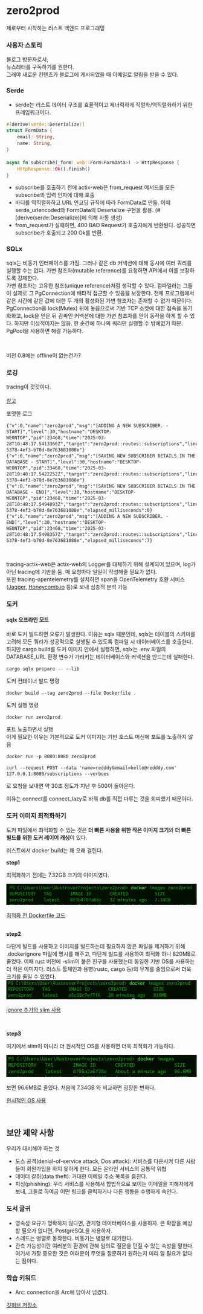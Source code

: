 # zero2prod
제로부터 시작하는 러스트 백엔드 프로그래밍

### 사용자 스토리
블로그 방문자로서,  
뉴스레터를 구독하기를 원한다.  
그래야 새로운 컨텐츠가 블로그에 게시되었을 때 이메일로 알림을 받을 수 있다.  


### Serde

* serde는 러스트 데이터 구조를 효율적이고 제너릭하게 직렬화/역직렬화하기 위한 프레임워크이다.

```rust
#[derive(serde::Deserialize)]
struct FormData {
    email: String,
    name: String,
}

async fn subscribe(_form: web::Form<FormData>) -> HttpResponse {
    HttpResponse::Ok().finish()
}
```

* subscribe를 호출하기 전에 actix-web은 from_request 메서드를 모든 subscribe의 입력 인자에 대해 호출
* 바디를 역직렬화하고 URL 인코딩 규칙에 따라 FormData로 만듦. 이때 serde_urlencoded와 FormData의 Deserialize 구현을 활용. (#[derive(serde:Deserialize)]에 의해 자동 생성)
* from_request가 실패하면, 400 BAD Request가 호출자에게 반환된다. 성공하면 subscribe가 호출되고 200 Ok를 반환.


### SQLx

sqlx는 비동기 인터페이스를 가짐. 그러나 같은 db 커넥션에 대해 동시에 여러 쿼리를 실행할 수는 없다. 가변 참조자(mutable reference)를 요청하면 API에서 이를 보장하도록 강제한다.  
가변 참조자는 고유한 참조(unique reference)처럼 생각할 수 있다. 컴파일러는 그들이 실제로 그 PgConnection에 배타적 접근할 수 있음을 보장한다. 전체 프로그램에서 같은 시간에 같은 값에 대한 두 개의 활성화된 가변 참조자는 존재할 수 없기 때문이다.  
PgConnection을 lock(Mutex) 뒤에 놓음으로써 기반 TCP 소켓에 대한 접속을 동기화화고, lock을 얻은 뒤 감싸인 커넥션에 대한 가변 참조자를 얻어 동작을 하게 할 수 있다. 하지만 이상적이지는 않음. 한 순간에 하나의 쿼리만 실행할 수 밖에없기 때문.  
PgPool을 사용하면 해결 가능하다.  

<br>

버전 0.8에는 offline이 없는건가?  


### 로깅

tracing이 갓갓이다.  
<br>
[참고](https://docs.rs/tracing/latest/tracing/trait.Subscriber.html)

포맷한 로그  

```text
{"v":0,"name":"zero2prod","msg":"[ADDING A NEW SUBSCRIBER. - START]","level":30,"hostname":"DESKTOP-WEONTOP","pid":23468,"time":"2025-03-28T10:48:17.5413366Z","target":"zero2prod::routes::subscriptions","line":14,"file":"src\\routes\\subscriptions.rs","subscriber_name":"\"hee\"","subscriber_email":"\"tmp4@gmai.com\"","request_id":"334e64ef-5378-4ef3-b70d-8e763681088e"}
{"v":0,"name":"zero2prod","msg":"[SAVING NEW SUBSCRIBER DETAILS IN THE DATABASE - START]","level":30,"hostname":"DESKTOP-WEONTOP","pid":23468,"time":"2025-03-28T10:48:17.5422252Z","target":"zero2prod::routes::subscriptions","line":24,"file":"src\\routes\\subscriptions.rs","subscriber_name":"\"hee\"","subscriber_email":"\"tmp4@gmai.com\"","request_id":"334e64ef-5378-4ef3-b70d-8e763681088e"}
{"v":0,"name":"zero2prod","msg":"[SAVING NEW SUBSCRIBER DETAILS IN THE DATABASE - END]","level":30,"hostname":"DESKTOP-WEONTOP","pid":23468,"time":"2025-03-28T10:48:17.5494093Z","target":"zero2prod::routes::subscriptions","line":24,"file":"src\\routes\\subscriptions.rs","subscriber_name":"\"hee\"","subscriber_email":"\"tmp4@gmai.com\"","request_id":"334e64ef-5378-4ef3-b70d-8e763681088e","elapsed_milliseconds":0}
{"v":0,"name":"zero2prod","msg":"[ADDING A NEW SUBSCRIBER. - END]","level":30,"hostname":"DESKTOP-WEONTOP","pid":23468,"time":"2025-03-28T10:48:17.5498357Z","target":"zero2prod::routes::subscriptions","line":14,"file":"src\\routes\\subscriptions.rs","subscriber_name":"\"hee\"","subscriber_email":"\"tmp4@gmai.com\"","request_id":"334e64ef-5378-4ef3-b70d-8e763681088e","elapsed_milliseconds":7}
```

<br>

tracing-actix-web은 actix-web의 Logger를 대체하기 위해 설계되어 있으며, log가 아닌 tracing에 기반을 둠. 매 요청마다 일일이 작성해줄 필요가 없다.  
또한 tracing-opentelemetry를 설치하면 span을 OpenTelemetry 호환 서비스([Jagger](https://www.jaegertracing.io), [Honeycomb.io](https://honeycomb.io) 등)로 보내 심층적 분석 가능

### 도커

#### sqlx 오프라인 모드
바로 도커 빌드하면 오류가 발생한다. 이유는 sqlx 때문인데, sqlx는 테이블의 스키마를 고려해 모든 쿼리가 성공적으로 실행될 수 있도록 컴파일 시 데이터베이스를 호출한다. 하지만 cargo build를 도커 이미지 안에서 실행하면, sqlx는 .env 파일의 DATABASE_URL 환경 변수가 가리키는 데이터베이스와 커넥션을 만드는데 실패한다.  

```shell
cargo sqlx prepare -- --lib
```

도커 컨테이너 빌드 명령  

```shell
docker build --tag zero2prod --file Dockerfile .
```

도커 실행 명령  
```shell
docker run zero2prod
```

포트 노출하면서 실행  
이게 필요한 이유는 기본적으로 도커 이미지는 기반 호스트 머신에 포트를 노출하지 않음
```shell
docker run -p 8080:8080 zero2prod
```

```shell
curl --request POST --data 'name=redddy&email=hello@redddy.com' 127.0.0.1:8080/subscriptions --verboes
```
로 요청을 보내면 약 30초 정도가 지난 후 500이 돌아온다.  

이유는 connect를 connect_lazy로 바꿔 db를 직접 다루는 것을 회피했기 때문이다.  

### 도커 이미지 최적화하기

도커 파일에서 최적화할 수 있는 것은 **더 빠른 사용을 위한 작은 이미지 크기**와 **더 빠른 빌드를 위한 도커 레이어 캐싱**이 있다.  

러스트에서 docker build는 꽤 오래 걸린다. 


**step1** 
<br>

최적화하기 전에는 7.32GB 크기의 이미지였다.  

![최적화 전 이미지 사이즈](img/img.png)

[최적화 전 Dockerfile 코드](dockerfile_history/start)  
<br>

**step2**
<br>

다단계 빌드를 사용하고 이미지를 빌드하는데 필요하지 않은 파일을 제거하기 위해 .dockerignore 파일에 명시를 해주고, 다단계 빌드를 사용하여 최적화 하니 820MB로 줄었다. 
이때 rust 버전에 -slim이 붙은 친구를 사용했는데 동일한 기반 OS를 사용하는 더 작은 이미지다. 러스트 툴체인과 용병(rustc, cargo 등)의 무게를 줄임으로써 더욱 크기를 줄일 수 있었다. 
![최적화 후 이미지 사이즈](img/img_1.png)

[ignore 추가와 slim 사용](dockerfile_history/upgrade)

<br>

**step3**
<br>

여기에서 slim이 아니라 더 원시적인 OS를 사용하면 더욱 최적화가 가능하다.  

![OS 변경](img/img_2.png)

보면 96.6MB로 줄였다. 처음에 7.34GB 와 비교하면 굉장한 변화다.  

[윈시적인 OS 사용](dockerfile_history/os)



<br>

## 보안 제약 사항

우리가 대비해야 하는 것
* 도스 공격(denial-of-service attack, Dos attack): 서비스를 다운시켜 다른 사람들이 회원가입을 하지 못하게 한다. 모든 온라인 서비스의 공통적 위협
* 데이터 갈취(data theft): 거대한 이메일 주소 목록을 훔친다. 
* 피싱(phishing): 우리 서비스를 사용해서 합법적으로 보이는 이메일을 피해자에게 보내, 그들로 하여금 어떤 링크를 클릭하거나 다른 행동을 수행하게 속인다. 


### 도서 글귀

* 영속성 요규가 명확하지 않다면, 관게형 데이터베이스를 사용하자. 큰 확장을 예상할 필요가 없다면, PostgreSQL을 사용하자.
* 스레드는 병렬로 동작한다. 비동기는 병렬로 대기한다. 
* 관측 가능성이란 여러분의 환경에 관해 임의로 질문을 던질 수 있는 속성을 말한다. 여기서 가장 중요한 것은 여러분이 무엇을 질문하기 원하는지 미리 알 필요가 없다는 점이다. 

### 학습 키워드 

* Arc: connection을 Arc에 담아서 넘겼다. 


[깃허브 저장소](https://github.com/LukeMathWalker/zero-to-production)
